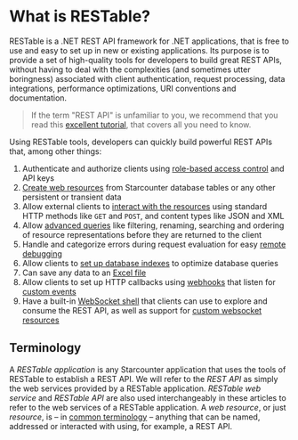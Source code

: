 # What is RESTable?

RESTable is a .NET REST API framework for .NET applications, that is free to use and easy to set up in new or existing applications. Its purpose is to provide a set of high-quality tools for developers to build great REST APIs, without having to deal with the complexities (and sometimes utter boringness) associated with client authentication, request processing, data integrations, performance optimizations, URI conventions and documentation.

> If the term "REST API" is unfamiliar to you, we recommend that you read this [excellent tutorial](http://www.restapitutorial.com), that covers all you need to know.

Using RESTable tools, developers can quickly build powerful REST APIs that, among other things:

1. Authenticate and authorize clients using [role-based access control](Administering%20a%20RESTable%20API/API%20keys) and API keys
2. [Create web resources](Developing%20a%20RESTable%20API/Registering%20resources) from Starcounter database tables or any other persistent or transient data
3. Allow external clients to [interact with the resources](Consuming%20a%20RESTable%20API/Introduction) using standard HTTP methods like `GET` and `POST`, and content types like JSON and XML
4. Allow [advanced queries](Consuming%20a%20RESTable%20API/Request%20overview/#examples) like filtering, renaming, searching and ordering of resource representations before they are returned to the client
5. Handle and categorize errors during request evaluation for easy [remote debugging](Built-in%20resources/RESTable.Admin/Error)
6. Allow clients to [set up database indexes](Built-in%20resources/RESTable.Admin/DatabaseIndex) to optimize database queries
7. Can save any data to an [Excel file](Consuming%20a%20RESTable%20API/Headers#accept)
8. Allow clients to set up HTTP callbacks using [webhooks](Administering%20a%20RESTable%20API/Webhooks) that listen for [custom events](Resource%20kinds/Event%20resources)
9. Have a built-in [WebSocket shell](Built-in%20resources/RESTable/Shell) that clients can use to explore and consume the REST API, as well as support for [custom websocket resources](Developing%20a%20RESTable%20API/Terminal%20resources)

## Terminology

A _RESTable application_ is any Starcounter application that uses the tools of RESTable to establish a REST API. We will refer to the _REST API_ as simply the web services provided by a RESTable application. _RESTable web service_ and _RESTable API_ are also used interchangeably in these articles to refer to the web services of a RESTable application. A _web resource_, or just _resource_, is – in [common terminology](https://en.wikipedia.org/wiki/Representational_state_transfer) – anything that can be named, addressed or interacted with using, for example, a REST API.
